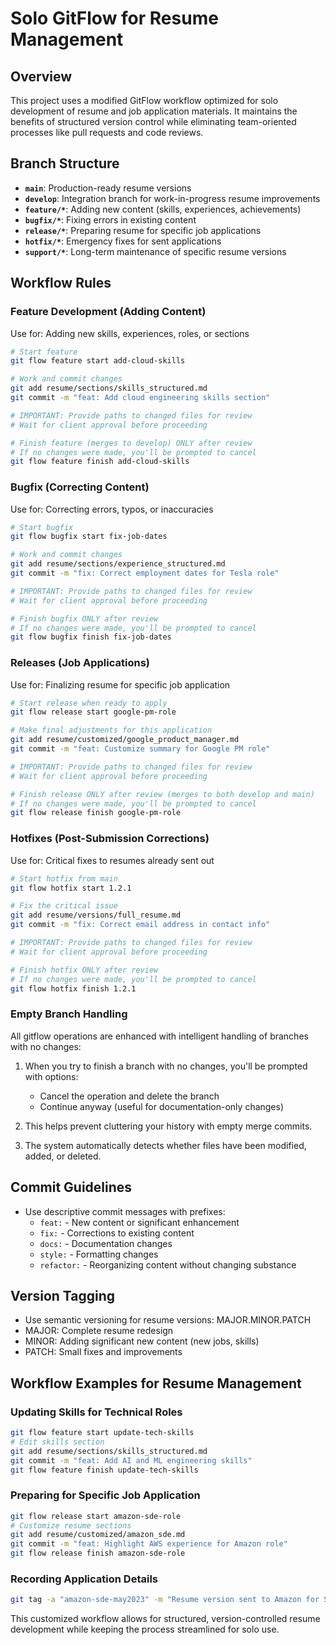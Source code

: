 # Solo GitFlow for Resume Management

## Overview

This project uses a modified GitFlow workflow optimized for solo development of resume and job application materials. It maintains the benefits of structured version control while eliminating team-oriented processes like pull requests and code reviews.

## Branch Structure

- **`main`**: Production-ready resume versions
- **`develop`**: Integration branch for work-in-progress resume improvements
- **`feature/*`**: Adding new content (skills, experiences, achievements)
- **`bugfix/*`**: Fixing errors in existing content
- **`release/*`**: Preparing resume for specific job applications
- **`hotfix/*`**: Emergency fixes for sent applications
- **`support/*`**: Long-term maintenance of specific resume versions

## Workflow Rules

### Feature Development (Adding Content)
Use for: Adding new skills, experiences, roles, or sections

```bash
# Start feature
git flow feature start add-cloud-skills

# Work and commit changes
git add resume/sections/skills_structured.md
git commit -m "feat: Add cloud engineering skills section"

# IMPORTANT: Provide paths to changed files for review
# Wait for client approval before proceeding

# Finish feature (merges to develop) ONLY after review
# If no changes were made, you'll be prompted to cancel
git flow feature finish add-cloud-skills
```

### Bugfix (Correcting Content)
Use for: Correcting errors, typos, or inaccuracies

```bash
# Start bugfix
git flow bugfix start fix-job-dates

# Work and commit changes
git add resume/sections/experience_structured.md
git commit -m "fix: Correct employment dates for Tesla role"

# IMPORTANT: Provide paths to changed files for review
# Wait for client approval before proceeding

# Finish bugfix ONLY after review
# If no changes were made, you'll be prompted to cancel
git flow bugfix finish fix-job-dates
```

### Releases (Job Applications)
Use for: Finalizing resume for specific job application

```bash
# Start release when ready to apply
git flow release start google-pm-role

# Make final adjustments for this application
git add resume/customized/google_product_manager.md
git commit -m "feat: Customize summary for Google PM role"

# IMPORTANT: Provide paths to changed files for review
# Wait for client approval before proceeding

# Finish release ONLY after review (merges to both develop and main)
# If no changes were made, you'll be prompted to cancel
git flow release finish google-pm-role
```

### Hotfixes (Post-Submission Corrections)
Use for: Critical fixes to resumes already sent out

```bash
# Start hotfix from main
git flow hotfix start 1.2.1

# Fix the critical issue
git add resume/versions/full_resume.md
git commit -m "fix: Correct email address in contact info"

# IMPORTANT: Provide paths to changed files for review
# Wait for client approval before proceeding

# Finish hotfix ONLY after review
# If no changes were made, you'll be prompted to cancel
git flow hotfix finish 1.2.1
```

### Empty Branch Handling

All gitflow operations are enhanced with intelligent handling of branches with no changes:

1. When you try to finish a branch with no changes, you'll be prompted with options:
   - Cancel the operation and delete the branch
   - Continue anyway (useful for documentation-only changes)

2. This helps prevent cluttering your history with empty merge commits.

3. The system automatically detects whether files have been modified, added, or deleted.

## Commit Guidelines

- Use descriptive commit messages with prefixes: 
  - `feat:` - New content or significant enhancement
  - `fix:` - Corrections to existing content
  - `docs:` - Documentation changes
  - `style:` - Formatting changes
  - `refactor:` - Reorganizing content without changing substance

## Version Tagging

- Use semantic versioning for resume versions: MAJOR.MINOR.PATCH
- MAJOR: Complete resume redesign
- MINOR: Adding significant new content (new jobs, skills)
- PATCH: Small fixes and improvements

## Workflow Examples for Resume Management

### Updating Skills for Technical Roles
```bash
git flow feature start update-tech-skills
# Edit skills section
git add resume/sections/skills_structured.md
git commit -m "feat: Add AI and ML engineering skills"
git flow feature finish update-tech-skills
```

### Preparing for Specific Job Application
```bash
git flow release start amazon-sde-role
# Customize resume sections
git add resume/customized/amazon_sde.md
git commit -m "feat: Highlight AWS experience for Amazon role"
git flow release finish amazon-sde-role
```

### Recording Application Details
```bash
git tag -a "amazon-sde-may2023" -m "Resume version sent to Amazon for SDE role"
```

This customized workflow allows for structured, version-controlled resume development while keeping the process streamlined for solo use.